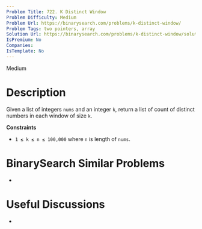 ```yaml
---
Problem Title: 722. K Distinct Window
Problem Difficulty: Medium
Problem Url: https://binarysearch.com/problems/k-distinct-window/
Problem Tags: two pointers, array
Solution Url: https://binarysearch.com/problems/k-distinct-window/solutions/
IsPremium: No
Companies: 
IsTemplate: No
---
```


<span style="color: ;">Medium</span>

# Description

Given a list of integers `nums` and an integer `k`, return a list of count of distinct numbers in each window of size `k`.

**Constraints**
- `1 ≤ k ≤ n ≤ 100,000` where `n` is length of `nums`.

# BinarySearch Similar Problems

- []()

# Useful Discussions

- []()
